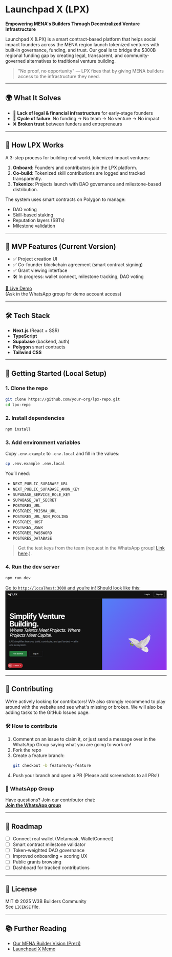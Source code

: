 # Launchpad X (LPX)

**Empowering MENA's Builders Through Decentralized Venture Infrastructure**

Launchpad X (LPX) is a smart contract-based platform that helps social impact founders across the MENA region launch tokenized ventures with built-in governance, funding, and trust. Our goal is to bridge the $300B regional funding gap by creating legal, transparent, and community-governed alternatives to traditional venture building.

> "No proof, no opportunity" — LPX fixes that by giving MENA builders access to the infrastructure they need.

---

## 🌍 What It Solves

- 🚫 **Lack of legal & financial infrastructure** for early-stage founders
- 🔁 **Cycle of failure**: No funding → No team → No venture → No impact
- ❌ **Broken trust** between funders and entrepreneurs

---

## 🔧 How LPX Works

A 3-step process for building real-world, tokenized impact ventures:

1. **Onboard**: Founders and contributors join the LPX platform.
2. **Co-build**: Tokenized skill contributions are logged and tracked transparently.
3. **Tokenize**: Projects launch with DAO governance and milestone-based distribution.

The system uses smart contracts on Polygon to manage:
- DAO voting
- Skill-based staking
- Reputation layers (SBTs)
- Milestone validation

---

## 🚀 MVP Features (Current Version)

- ✅ Project creation UI
- ✅ Co-founder blockchain agreement (smart contract signing)
- ✅ Grant viewing interface
- 🛠️ In progress: wallet connect, milestone tracking, DAO voting

[🔗 Live Demo](https://v0-consultant-website-redesign.vercel.app/)  
(Ask in the WhatsApp group for demo account access)

---

## 🛠️ Tech Stack

- **Next.js** (React + SSR)
- **TypeScript**
- **Supabase** (backend, auth)
- **Polygon** smart contracts
- **Tailwind CSS**

---

## 🧪 Getting Started (Local Setup)

### 1. Clone the repo
```bash
git clone https://github.com/your-org/lpx-repo.git
cd lpx-repo
```

### 2. Install dependencies
```bash
npm install
```

### 3. Add environment variables
Copy `.env.example` to `.env.local` and fill in the values:
```bash
cp .env.example .env.local
```

You’ll need:
- `NEXT_PUBLIC_SUPABASE_URL`
- `NEXT_PUBLIC_SUPABASE_ANON_KEY`
- `SUPABASE_SERVICE_ROLE_KEY`
- `SUPABASE_JWT_SECRET`
- `POSTGRES_URL`
- `POSTGRES_PRISMA_URL`
- `POSTGRES_URL_NON_POOLING`
- `POSTGRES_HOST`
- `POSTGRES_USER`
- `POSTGRES_PASSWORD`
- `POSTGRES_DATABASE`

> Get the test keys from the team (request in the WhatsApp group! [Link here](https://chat.whatsapp.com/LcSdoG9l2YCBcngLghqaVj?mode=ac_t).).

### 4. Run the dev server
```bash
npm run dev
```

Go to `http://localhost:3000` and you’re in! Should look like this:
![alt text](image.png)

---

## 🤝 Contributing

We’re actively looking for contributors! We also strongly recommend to play around with the website and see what's missing or broken. We will also be adding tasks to the GitHub Issues page. 

### 🛠️ How to contribute

1. Comment on an issue to claim it, or just send a message over in the WhatsApp Group saying what you are going to work on!
2. Fork the repo
3. Create a feature branch:
   ```bash
   git checkout -b feature/my-feature
   ```
4. Push your branch and open a PR (Please add screenshots to all PRs!)

### 📣 WhatsApp Group

Have questions? Join our contributor chat:  
**[Join the WhatsApp group](https://chat.whatsapp.com/LcSdoG9l2YCBcngLghqaVj?mode=ac_t)**

---

## 📌 Roadmap

- [ ] Connect real wallet (Metamask, WalletConnect)
- [ ] Smart contract milestone validator
- [ ] Token-weighted DAO governance
- [ ] Improved onboarding + scoring UX
- [ ] Public grants browsing
- [ ] Dashboard for tracked contributions

---

## 🪪 License

MIT © 2025 W3B Builders Community  
See `LICENSE` file.

---

## 📚 Further Reading

- [Our MENA Builder Vision (Prezi)](https://brief-vole-470.notion.site/LPX-x-HUB71-Prezi-23fd7ae9018b8039b807d2892ebd7060)
- [Launchpad X Memo](https://brief-vole-470.notion.site/Launchpad-X-Memo-1f0d7ae9018b80289333d3c924d0c2e8)


